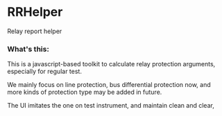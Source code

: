 # RRHelper
Relay report helper

### What's this:
This is a javascript-based toolkit to calculate relay protection arguments, especially for regular test.

We mainly focus on line protection, bus differential protection now, and more kinds of protection type may be added in future.

The UI imitates the one on test instrument, and maintain clean and clear, 
